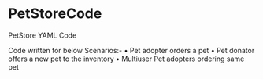 # PetStoreCode
PetStore YAML Code

Code written for below Scenarios:-
•	Pet adopter orders a pet
•	Pet donator offers a new pet to the inventory
•	Multiuser Pet adopters ordering same pet 

